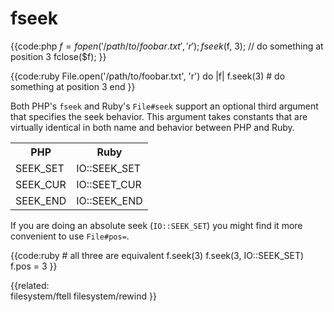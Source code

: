 # fseek

{{code:php
    $f = fopen('/path/to/foobar.txt', 'r');
    fseek($f, 3);
    // do something at position 3
    fclose($f);
}}

{{code:ruby
    File.open('/path/to/foobar.txt', 'r') do |f|
      f.seek(3)
      # do something at position 3
    end
}}

Both PHP's `fseek` and Ruby's `File#seek` support an optional third argument
that specifies the seek behavior. This argument takes constants that are
virtually identical in both name and behavior between PHP and Ruby.

<div class="compare">
    <table cellspacing="0">
        <tr>
            <th>PHP</th><th>Ruby</th>
        </tr>
        <tr>
            <td>SEEK_SET</td><td>IO::SEEK_SET</td>
        </tr>
        <tr>
            <td>SEEK_CUR</td><td>IO::SEET_CUR</td>
        </tr>
        <tr>
            <td>SEEK_END</td><td>IO::SEEK_END</td>
        </tr>
    </table>
</div>

If you are doing an absolute seek (`IO::SEEK_SET`) you might find it more
convenient to use `File#pos=`.

{{code:ruby
    # all three are equivalent
    f.seek(3)
    f.seek(3, IO::SEEK_SET)
    f.pos = 3
}}


{{related:                
    filesystem/ftell
    filesystem/rewind
}}
